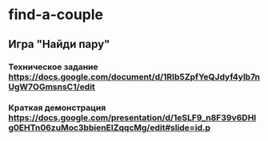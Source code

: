 # find-a-couple
## Игра "Найди пару"
### Техническое задание https://docs.google.com/document/d/1RIb5ZpfYeQJdyf4ylb7nUgW7OGmsnsC1/edit
### Краткая демонстрация https://docs.google.com/presentation/d/1eSLF9_n8F39v6DHIg0EHTn06zuMoc3bbienEIZqqcMg/edit#slide=id.p

